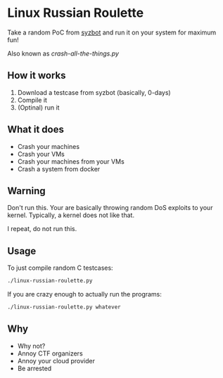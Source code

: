 # Linux Russian Roulette

Take a random PoC from [syzbot](https://syzkaller.appspot.com/upstream) and run it on your system for maximum fun!

Also known as _crash-all-the-things.py_

## How it works

1. Download a testcase from syzbot (basically, 0-days)
2. Compile it
3. (Optinal) run it

## What it does

- Crash your machines
- Crash your VMs
- Crash your machines from your VMs
- Crash a system from docker

## Warning

Don't run this.
Your are basically throwing random DoS exploits to your kernel.
Typically, a kernel does not like that.

I repeat, do not run this.

## Usage

To just compile random C testcases:

```sh
./linux-russian-roulette.py
```

If you are crazy enough to actually run the programs:

```sh
./linux-russian-roulette.py whatever
```

## Why

- Why not?
- Annoy CTF organizers
- Annoy your cloud provider
- Be arrested
